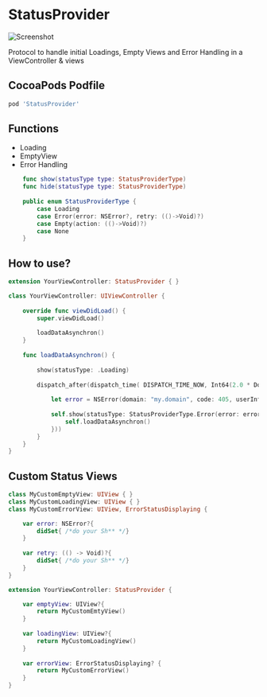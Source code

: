 # StatusProvider

![Screenshot](https://github.com/mariohahn/StatusProvider/blob/master/Github%20Screenshots/StatusProvider.png?raw=true)

Protocol to handle initial Loadings, Empty Views and Error Handling in a ViewController &amp; views

## CocoaPods Podfile

```ruby
pod 'StatusProvider'
```

## Functions 

* Loading
* EmptyView 
* Error Handling 


```swift
    func show(statusType type: StatusProviderType)
    func hide(statusType type: StatusProviderType)
    
    public enum StatusProviderType {
        case Loading
        case Error(error: NSError?, retry: (()->Void)?)
        case Empty(action: (()->Void)?)
        case None
    }
```

## How to use? 
```swift
extension YourViewController: StatusProvider { }

class YourViewController: UIViewController {
    
    override func viewDidLoad() {
        super.viewDidLoad()
        
        loadDataAsynchron()
    }
    
    func loadDataAsynchron() {
        
        show(statusType: .Loading)
        
        dispatch_after(dispatch_time( DISPATCH_TIME_NOW, Int64(2.0 * Double(NSEC_PER_SEC))),dispatch_get_main_queue()){
            
            let error = NSError(domain: "my.domain", code: 405, userInfo: [NSLocalizedDescriptionKey : "Oh... fu**"])
            
            self.show(statusType: StatusProviderType.Error(error: error, retry: {
                self.loadDataAsynchron()
            }))
        }
    }
}
```

## Custom Status Views 

```swift
class MyCustomEmptyView: UIView { }
class MyCustomLoadingView: UIView { }
class MyCustomErrorView: UIView, ErrorStatusDisplaying {

    var error: NSError?{
        didSet{ /*do your Sh** */}
    }
    
    var retry: (() -> Void)?{
        didSet{ /*do your Sh** */}
    }
}

extension YourViewController: StatusProvider {

    var emptyView: UIView?{
        return MyCustomEmtyView()
    }
    
    var loadingView: UIView?{
        return MyCustomLoadingView()
    }
    
    var errorView: ErrorStatusDisplaying? {
        return MyCustomErrorView()
    }
}

```

